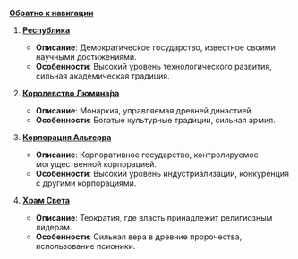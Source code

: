 [**Обратно к навигации**](/Frontier_main/Politics/Middle-ring/M-ring_navigation.md)

1. [**Республика**](/Frontier_main/Politics/Middle-ring/Confederation-members/Republic.md)
    - **Описание**: Демократическое государство, известное своими научными достижениями.
    - **Особенности**: Высокий уровень технологического развития, сильная академическая традиция.
      
2. [**Королевство Люмина́ра**](/Frontier_main/Politics/Middle-ring/Confederation-members/Luminara.md)
    - **Описание**: Монархия, управляемая древней династией.
    - **Особенности**: Богатые культурные традиции, сильная армия.
      
3. [**Корпорация Альтерра**](/Frontier_main/Politics/Middle-ring/Confederation-members/Alterra-corp.md)
    - **Описание**: Корпоративное государство, контролируемое могущественной корпорацией.
    - **Особенности**: Высокий уровень индустриализации, конкуренция с другими корпорациями.
      
4. [**Храм Света**](/Frontier_main/Politics/Middle-ring/Confederation-members/Temple-of-Light_v2.md)
    - **Описание**: Теократия, где власть принадлежит религиозным лидерам.
    - **Особенности**: Сильная вера в древние пророчества, использование псионики.
	